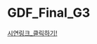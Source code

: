 # GDF_Final_G3
[시연링크_클릭하기!](https://www.figma.com/make/OOnBPc55BlOIlo0JiYhATJ/%EC%98%81%EC%96%91%EC%82%AC-%EC%97%85%EB%AC%B4-%EC%A7%80%EC%9B%90-%EC%8B%9C%EC%8A%A4%ED%85%9C?node-id=0-1&p=f&t=nI8FpvBFTiWnNMwm-0&fullscreen=1)
